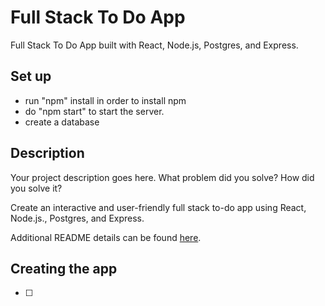 # Full Stack To Do App

Full Stack To Do App built with React, Node.js, Postgres, and Express.

## Set up
- run "npm" install in order to install npm
- do "npm start" to start the server.
- create a database


## Description

Your project description goes here. What problem did you solve? How did you solve it?

Create an interactive and user-friendly full stack to-do app using React, Node.js., Postgres, and Express.

Additional README details can be found [here](https://github.com/PrimeAcademy/readme-template/blob/master/README.md).


## Creating the app
- [ ] 